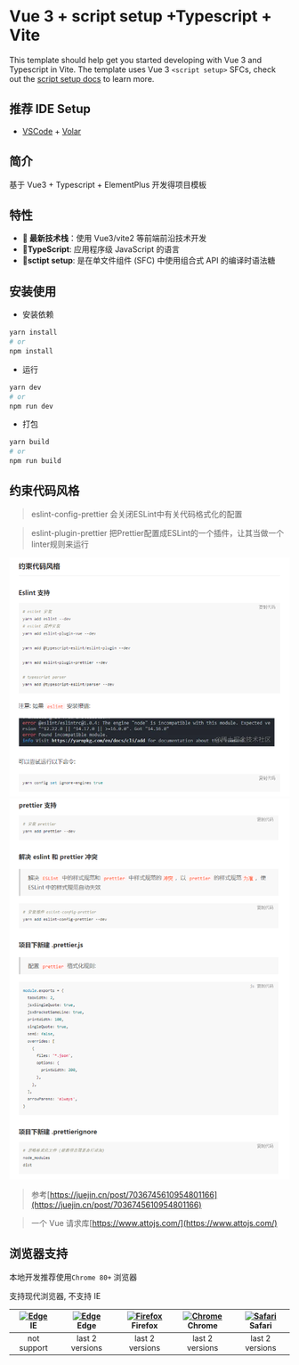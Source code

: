 # Vue 3 + script setup +Typescript + Vite

This template should help get you started developing with Vue 3 and Typescript in Vite. The template uses Vue 3 `<script setup>` SFCs, check out the [script setup docs](https://v3.vuejs.org/api/sfc-script-setup.html#sfc-script-setup) to learn more.

## 推荐 IDE Setup

- [VSCode](https://code.visualstudio.com/) + [Volar](https://marketplace.visualstudio.com/items?itemName=johnsoncodehk.volar)

## 简介

基于 Vue3 + Typescript + ElementPlus 开发得项目模板

## 特性

- **🌟 最新技术栈**：使用 Vue3/vite2 等前端前沿技术开发
- **🌟TypeScript**: 应用程序级 JavaScript 的语言
- **🌟sctipt setup**: 是在单文件组件 (SFC) 中使用组合式 API 的编译时语法糖

## 安装使用


- 安装依赖
  
```bash
yarn install
# or
npm install

```

- 运行

```bash
yarn dev
# or
npm run dev
```

- 打包

```bash
yarn build
# or
npm run build
```

## 约束代码风格
>   eslint-config-prettier 会关闭ESLint中有关代码格式化的配置

>  eslint-plugin-prettier 把Prettier配置成ESLint的一个插件，让其当做一个linter规则来运行

![eslint](./images/eslint.png)
![eslint1](./images/eslint1.png)

> 参考[https://juejin.cn/post/7036745610954801166](https://juejin.cn/post/7036745610954801166)

> 一个 Vue 请求库[https://www.attojs.com/](https://www.attojs.com/)

## 浏览器支持

本地开发推荐使用`Chrome 80+` 浏览器

支持现代浏览器, 不支持 IE

| [<img src="https://raw.githubusercontent.com/alrra/browser-logos/master/src/edge/edge_48x48.png" alt=" Edge" width="24px" height="24px" />](http://godban.github.io/browsers-support-badges/)</br>IE | [<img src="https://raw.githubusercontent.com/alrra/browser-logos/master/src/edge/edge_48x48.png" alt=" Edge" width="24px" height="24px" />](http://godban.github.io/browsers-support-badges/)</br>Edge | [<img src="https://raw.githubusercontent.com/alrra/browser-logos/master/src/firefox/firefox_48x48.png" alt="Firefox" width="24px" height="24px" />](http://godban.github.io/browsers-support-badges/)</br>Firefox | [<img src="https://raw.githubusercontent.com/alrra/browser-logos/master/src/chrome/chrome_48x48.png" alt="Chrome" width="24px" height="24px" />](http://godban.github.io/browsers-support-badges/)</br>Chrome | [<img src="https://raw.githubusercontent.com/alrra/browser-logos/master/src/safari/safari_48x48.png" alt="Safari" width="24px" height="24px" />](http://godban.github.io/browsers-support-badges/)</br>Safari |
| :--------------------------------------------------------------------------------------------------------------------------------------------------------------------------------------------------: | :----------------------------------------------------------------------------------------------------------------------------------------------------------------------------------------------------: | :---------------------------------------------------------------------------------------------------------------------------------------------------------------------------------------------------------------: | :-----------------------------------------------------------------------------------------------------------------------------------------------------------------------------------------------------------: | :-----------------------------------------------------------------------------------------------------------------------------------------------------------------------------------------------------------: |
|                                                                                             not support                                                                                              |                                                                                            last 2 versions                                                                                             |                                                                                                  last 2 versions                                                                                                  |                                                                                                last 2 versions                                                                                                |                                                                                                last 2 versions                                                                                                |
